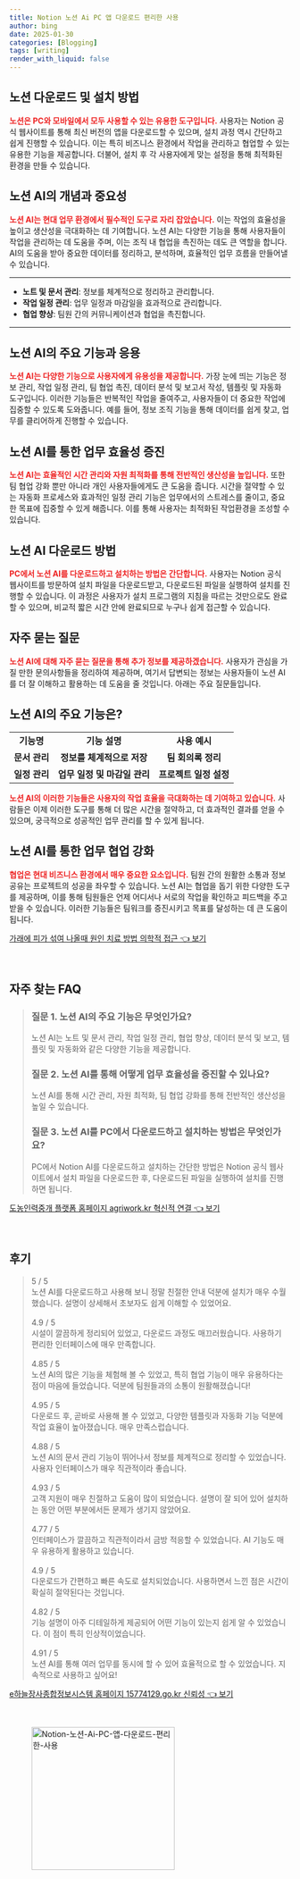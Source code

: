 ```yaml
---
title: Notion 노션 Ai PC 앱 다운로드 편리한 사용
author: bing
date: 2025-01-30
categories: [Blogging]
tags: [writing]
render_with_liquid: false
---
```



<h2 id='노션-다운로드'>노션 다운로드 및 설치 방법</h2>

<p><b><span style="color: #ee2323;">노션은 PC와 모바일에서 모두 사용할 수 있는 유용한 도구입니다.</span></b> 사용자는 Notion 공식 웹사이트를 통해 최신 버전의 앱을 다운로드할 수 있으며, 설치 과정 역시 간단하고 쉽게 진행할 수 있습니다. 이는 특히 비즈니스 환경에서 작업을 관리하고 협업할 수 있는 유용한 기능을 제공합니다. 더불어, 설치 후 각 사용자에게 맞는 설정을 통해 최적화된 환경을 만들 수 있습니다.</p>

<h2 id='노션-ai-개념과-중요성'>노션 AI의 개념과 중요성</h2>

<p><b><span style="color: #ee2323;">노션 AI는 현대 업무 환경에서 필수적인 도구로 자리 잡았습니다.</span></b> 이는 작업의 효율성을 높이고 생산성을 극대화하는 데 기여합니다. 노션 AI는 다양한 기능을 통해 사용자들이 작업을 관리하는 데 도움을 주며, 이는 조직 내 협업을 촉진하는 데도 큰 역할을 합니다. AI의 도움을 받아 중요한 데이터를 정리하고, 분석하며, 효율적인 업무 흐름을 만들어낼 수 있습니다.</p>

<hr />

<ul>
    <li><b>노트 및 문서 관리</b>: 정보를 체계적으로 정리하고 관리합니다.</li>
    <li><b>작업 일정 관리</b>: 업무 일정과 마감일을 효과적으로 관리합니다.</li>
    <li><b>협업 향상</b>: 팀원 간의 커뮤니케이션과 협업을 촉진합니다.</li>
</ul>

<hr />

<h2 id='노션-ai-기능과-응용'>노션 AI의 주요 기능과 응용</h2>

<p><b><span style="color: #ee2323;">노션 AI는 다양한 기능으로 사용자에게 유용성을 제공합니다.</span></b> 가장 눈에 띄는 기능은 정보 관리, 작업 일정 관리, 팀 협업 촉진, 데이터 분석 및 보고서 작성, 템플릿 및 자동화 도구입니다. 이러한 기능들은 반복적인 작업을 줄여주고, 사용자들이 더 중요한 작업에 집중할 수 있도록 도와줍니다. 예를 들어, 정보 조직 기능을 통해 데이터를 쉽게 찾고, 업무를 클리어하게 진행할 수 있습니다.</p>

<h2 id='업무-효율성-증진'>노션 AI를 통한 업무 효율성 증진</h2>

<p><b><span style="color: #ee2323;">노션 AI는 효율적인 시간 관리와 자원 최적화를 통해 전반적인 생산성을 높입니다.</span></b> 또한 팀 협업 강화 뿐만 아니라 개인 사용자들에게도 큰 도움을 줍니다. 시간을 절약할 수 있는 자동화 프로세스와 효과적인 일정 관리 기능은 업무에서의 스트레스를 줄이고, 중요한 목표에 집중할 수 있게 해줍니다. 이를 통해 사용자는 최적화된 작업환경을 조성할 수 있습니다.</p>

<h2 id='노션-ai-다운로드-방법'>노션 AI 다운로드 방법</h2>

<p><b><span style="color: #ee2323;">PC에서 노션 AI를 다운로드하고 설치하는 방법은 간단합니다.</span></b> 사용자는 Notion 공식 웹사이트를 방문하여 설치 파일을 다운로드받고, 다운로드된 파일을 실행하여 설치를 진행할 수 있습니다. 이 과정은 사용자가 설치 프로그램의 지침을 따르는 것만으로도 완료할 수 있으며, 비교적 짧은 시간 안에 완료되므로 누구나 쉽게 접근할 수 있습니다.</p>

<h2 id='자주-묻는-질문'>자주 묻는 질문</h2>

<p><b><span style="color: #ee2323;">노션 AI에 대해 자주 묻는 질문을 통해 추가 정보를 제공하겠습니다.</span></b> 사용자가 관심을 가질 만한 문의사항들을 정리하여 제공하며, 여기서 답변되는 정보는 사용자들이 노션 AI를 더 잘 이해하고 활용하는 데 도움을 줄 것입니다. 아래는 주요 질문들입니다.</p>

<h2 id='노션-ai-주요-기능'>노션 AI의 주요 기능은?</h2>

<table>
    <tr>
        <td style="text-align: center; height: 17px;"><b>기능명</b></td>
        <td style="text-align: center; height: 17px;"><b>기능 설명</b></td>
        <td style="text-align: center; height: 17px;"><b>사용 예시</b></td>
    </tr>
    <tr>
        <td style="text-align: center; height: 17px;"><b>문서 관리</b></td>
        <td style="text-align: center; height: 17px;"><b>정보를 체계적으로 저장</b></td>
        <td style="text-align: center; height: 17px;"><b>팀 회의록 정리</b></td>
    </tr>
    <tr>
        <td style="text-align: center; height: 17px;"><b>일정 관리</b></td>
        <td style="text-align: center; height: 17px;"><b>업무 일정 및 마감일 관리</b></td>
        <td style="text-align: center; height: 17px;"><b>프로젝트 일정 설정</b></td>
    </tr>
</table>

<p><b><span style="color: #ee2323;">노션 AI의 이러한 기능들은 사용자의 작업 효율을 극대화하는 데 기여하고 있습니다.</span></b> 사람들은 이제 이러한 도구를 통해 더 많은 시간을 절약하고, 더 효과적인 결과를 얻을 수 있으며, 궁극적으로 성공적인 업무 관리를 할 수 있게 됩니다.</p>

<h2 id='업무-협업-강화'>노션 AI를 통한 업무 협업 강화</h2>

<p><b><span style="color: #ee2323;">협업은 현대 비즈니스 환경에서 매우 중요한 요소입니다.</span></b> 팀원 간의 원활한 소통과 정보 공유는 프로젝트의 성공을 좌우할 수 있습니다. 노션 AI는 협업을 돕기 위한 다양한 도구를 제공하며, 이를 통해 팀원들은 언제 어디서나 서로의 작업을 확인하고 피드백을 주고 받을 수 있습니다. 이러한 기능들은 팀워크를 증진시키고 목표를 달성하는 데 큰 도움이 됩니다.</p>


<p><a class="click-button" title="가래에 피가 섞여 나올때 원인 치료 방법 의학적 접근" href="https://somered.github.io/posts/%EA%B0%80%EB%9E%98%EC%97%90-%ED%94%BC%EA%B0%80-%EC%84%9E%EC%97%AC-%EB%82%98%EC%98%AC%EB%95%8C-%EC%9B%90%EC%9D%B8-%EC%B9%98%EB%A3%8C-%EB%B0%A9%EB%B2%95-%EC%9D%98%ED%95%99%EC%A0%81-%EC%A0%91%EA%B7%BC/" rel="dofollow">가래에 피가 섞여 나올때 원인 치료 방법 의학적 접근 👈 보기</a></p><br>
<h2 id='자주_찾는_FAQ'>자주 찾는 FAQ</h2>
<div itemscope="" itemtype="https://schema.org/FAQPage">
<blockquote>
<div itemscope="" itemprop="mainEntity" itemtype="https://schema.org/Question">
<h3 itemprop="name">질문 1. 노션 AI의 주요 기능은 무엇인가요?</h3>
<div itemscope="" itemprop="acceptedAnswer" itemtype="https://schema.org/Answer">
<span itemprop="text">
<p>노션 AI는 노트 및 문서 관리, 작업 일정 관리, 협업 향상, 데이터 분석 및 보고, 템플릿 및 자동화와 같은 다양한 기능을 제공합니다.</p>
</span>
</div>
</div>
<div itemscope="" itemprop="mainEntity" itemtype="https://schema.org/Question">
<h3 itemprop="name">질문 2. 노션 AI를 통해 어떻게 업무 효율성을 증진할 수 있나요?</h3>
<div itemscope="" itemprop="acceptedAnswer" itemtype="https://schema.org/Answer">
<span itemprop="text">
<p>노션 AI를 통해 시간 관리, 자원 최적화, 팀 협업 강화를 통해 전반적인 생산성을 높일 수 있습니다.</p>
</span>
</div>
</div>
<div itemscope="" itemprop="mainEntity" itemtype="https://schema.org/Question">
<h3 itemprop="name">질문 3. 노션 AI를 PC에서 다운로드하고 설치하는 방법은 무엇인가요?</h3>
<div itemscope="" itemprop="acceptedAnswer" itemtype="https://schema.org/Answer">
<span itemprop="text">
<p>PC에서 Notion AI를 다운로드하고 설치하는 간단한 방법은 Notion 공식 웹사이트에서 설치 파일을 다운로드한 후, 다운로드된 파일을 실행하여 설치를 진행하면 됩니다.</p>
</span>
</div>
</div>
</blockquote>
</div>
<p><a class="click-button" title="도농인력중개 플랫폼 홈페이지 agriwork.kr 혁신적 연결" href="https://somered.github.io/posts/%EB%8F%84%EB%86%8D%EC%9D%B8%EB%A0%A5%EC%A4%91%EA%B0%9C-%ED%94%8C%EB%9E%AB%ED%8F%BC-%ED%99%88%ED%8E%98%EC%9D%B4%EC%A7%80-agriwork.kr-%ED%98%81%EC%8B%A0%EC%A0%81-%EC%97%B0%EA%B2%B0/" rel="dofollow">도농인력중개 플랫폼 홈페이지 agriwork.kr 혁신적 연결 👈 보기</a></p><br>
<h2 id='후기'>후기</h2>
<div itemscope itemtype="https://schema.org/Product">
  <blockquote>
  <div itemprop="review" itemscope itemtype="https://schema.org/Review">
      <div itemprop="reviewRating" itemscope itemtype="https://schema.org/Rating"> <span itemprop="ratingValue">5</span> / <span itemprop="bestRating">5</span> </div>
      <span itemprop="reviewBody">노션 AI를 다운로드하고 사용해 보니 정말 친절한 안내 덕분에 설치가 매우 수월했습니다. 설명이 상세해서 초보자도 쉽게 이해할 수 있었어요.</span>
  </div>
  <br>
  <div itemprop="review" itemscope itemtype="https://schema.org/Review">
      <div itemprop="reviewRating" itemscope itemtype="https://schema.org/Rating"> <span itemprop="ratingValue">4.9</span> / <span itemprop="bestRating">5</span> </div>
      <span itemprop="reviewBody">시설이 깔끔하게 정리되어 있었고, 다운로드 과정도 매끄러웠습니다. 사용하기 편리한 인터페이스에 매우 만족합니다.</span>
  </div>
  <br>
  <div itemprop="review" itemscope itemtype="https://schema.org/Review">
      <div itemprop="reviewRating" itemscope itemtype="https://schema.org/Rating"> <span itemprop="ratingValue">4.85</span> / <span itemprop="bestRating">5</span> </div>
      <span itemprop="reviewBody">노션 AI의 많은 기능을 체험해 볼 수 있었고, 특히 협업 기능이 매우 유용하다는 점이 마음에 들었습니다. 덕분에 팀원들과의 소통이 원활해졌습니다!</span>
  </div>
  <br>
  <div itemprop="review" itemscope itemtype="https://schema.org/Review">
      <div itemprop="reviewRating" itemscope itemtype="https://schema.org/Rating"> <span itemprop="ratingValue">4.95</span> / <span itemprop="bestRating">5</span> </div>
      <span itemprop="reviewBody">다운로드 후, 곧바로 사용해 볼 수 있었고, 다양한 템플릿과 자동화 기능 덕분에 작업 효율이 높아졌습니다. 매우 만족스럽습니다.</span>
  </div>
  <br>
  <div itemprop="review" itemscope itemtype="https://schema.org/Review">
      <div itemprop="reviewRating" itemscope itemtype="https://schema.org/Rating"> <span itemprop="ratingValue">4.88</span> / <span itemprop="bestRating">5</span> </div>
      <span itemprop="reviewBody">노션 AI의 문서 관리 기능이 뛰어나서 정보를 체계적으로 정리할 수 있었습니다. 사용자 인터페이스가 매우 직관적이라 좋습니다.</span>
  </div>
  <br>
  <div itemprop="review" itemscope itemtype="https://schema.org/Review">
      <div itemprop="reviewRating" itemscope itemtype="https://schema.org/Rating"> <span itemprop="ratingValue">4.93</span> / <span itemprop="bestRating">5</span> </div>
      <span itemprop="reviewBody">고객 지원이 매우 친절하고 도움이 많이 되었습니다. 설명이 잘 되어 있어 설치하는 동안 어떤 부분에서든 문제가 생기지 않았어요.</span>
  </div>
  <br>
  <div itemprop="review" itemscope itemtype="https://schema.org/Review">
      <div itemprop="reviewRating" itemscope itemtype="https://schema.org/Rating"> <span itemprop="ratingValue">4.77</span> / <span itemprop="bestRating">5</span> </div>
      <span itemprop="reviewBody">인터페이스가 깔끔하고 직관적이라서 금방 적응할 수 있었습니다. AI 기능도 매우 유용하게 활용하고 있습니다.</span>
  </div>
  <br>
  <div itemprop="review" itemscope itemtype="https://schema.org/Review">
      <div itemprop="reviewRating" itemscope itemtype="https://schema.org/Rating"> <span itemprop="ratingValue">4.9</span> / <span itemprop="bestRating">5</span> </div>
      <span itemprop="reviewBody">다운로드가 간편하고 빠른 속도로 설치되었습니다. 사용하면서 느낀 점은 시간이 확실히 절약된다는 것입니다.</span>
  </div>
  <br>
  <div itemprop="review" itemscope itemtype="https://schema.org/Review">
      <div itemprop="reviewRating" itemscope itemtype="https://schema.org/Rating"> <span itemprop="ratingValue">4.82</span> / <span itemprop="bestRating">5</span> </div>
      <span itemprop="reviewBody">기능 설명이 아주 디테일하게 제공되어 어떤 기능이 있는지 쉽게 알 수 있었습니다. 이 점이 특히 인상적이었습니다.</span>
  </div>
  <br>
  <div itemprop="review" itemscope itemtype="https://schema.org/Review">
      <div itemprop="reviewRating" itemscope itemtype="https://schema.org/Rating"> <span itemprop="ratingValue">4.91</span> / <span itemprop="bestRating">5</span> </div>
      <span itemprop="reviewBody">노션 AI를 통해 여러 업무를 동시에 할 수 있어 효율적으로 할 수 있었습니다. 지속적으로 사용하고 싶어요!</span>
  </div>
  </blockquote>
</div>
<p><a class="click-button" title="e하늘장사종합정보시스템 홈페이지 15774129.go.kr 신뢰성" href="https://somered.github.io/posts/e%ED%95%98%EB%8A%98%EC%9E%A5%EC%82%AC%EC%A2%85%ED%95%A9%EC%A0%95%EB%B3%B4%EC%8B%9C%EC%8A%A4%ED%85%9C-%ED%99%88%ED%8E%98%EC%9D%B4%EC%A7%80-15774129.go.kr-%EC%8B%A0%EB%A2%B0%EC%84%B1/" rel="dofollow">e하늘장사종합정보시스템 홈페이지 15774129.go.kr 신뢰성 👈 보기</a></p><br>
<figure class="image"><img src="https://somered.github.io/assets/img/thumbnail/Notion-노션-Ai-PC-앱-다운로드-편리한-사용.webp" alt="Notion-노션-Ai-PC-앱-다운로드-편리한-사용" width="256" height="256"></figure>